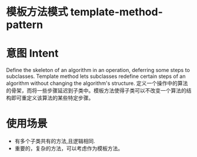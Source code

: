 #  模板方法模式 template-method-pattern

# 意图 Intent 
Define the skeleton of an algorithm in an operation, deferring some steps to subclasses. Template method lets subclasses redefine certain steps of an algorithm without changing the algorithm's structure.
定义一个操作中的算法的骨架，而将一些步骤延迟到子类中。模板方法使得子类可以不改变一个算法的结构即可重定义该算法的某些特定步骤。





# 使用场景

* 有多个子类共有的方法,且逻辑相同.
* 重要的，复杂的方法，可以考虑作为模板方法。
